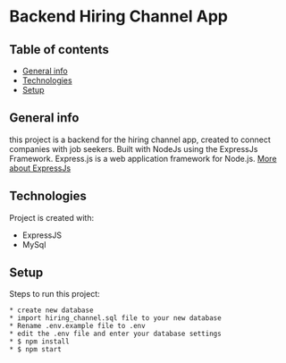 # Backend Hiring Channel App

## Table of contents
* [General info](#general-info)
* [Technologies](#technologies)
* [Setup](#setup)

## General info
this project is a backend for the hiring channel app, created to connect companies with job seekers. Built with NodeJs using the ExpressJs Framework. Express.js is a web application framework for Node.js. [More about ExpressJs](https://en.wikipedia.org/wiki/Express.js)
	
## Technologies
Project is created with:
* ExpressJS
* MySql
	
## Setup
Steps to run this project:

```
* create new database
* import hiring_channel.sql file to your new database
* Rename .env.example file to .env
* edit the .env file and enter your database settings
* $ npm install
* $ npm start
```
